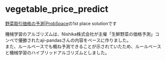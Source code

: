 # vegetable_price_predict
[野菜取引価格の予測|ProbSpace](https://comp.probspace.com/competitions/vegetable_price)の1st place solutionです

機械学習のアルゴリズムは、Nishika株式会社が主催「生鮮野菜の価格予測」コンペで優勝されたaji-pandasさんの内容をベースに作りました。  
また、ルールベースでも概ね予測できることが示されていたため、ルールベースと機械学習のハイブリッドアルゴリズムとしました。
